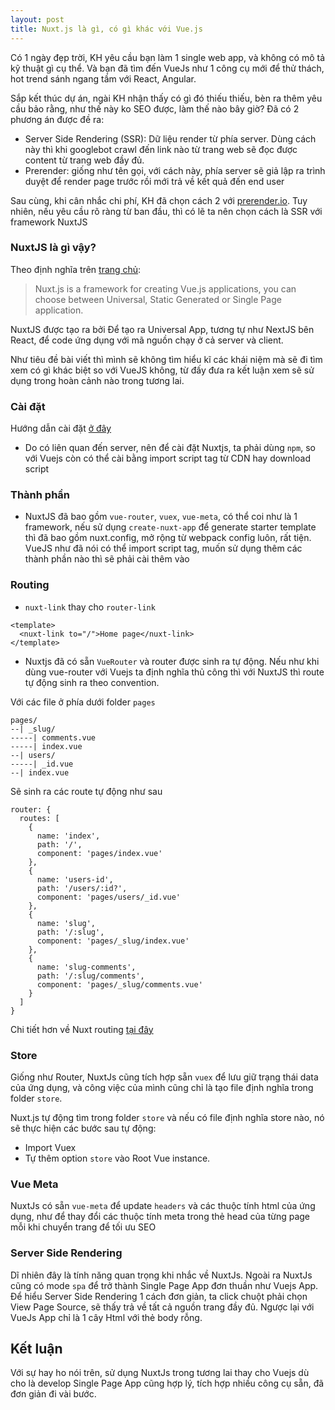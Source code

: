 ```yaml
---
layout: post
title: Nuxt.js là gì, có gì khác với Vue.js
---
```


Có 1 ngày đẹp trời, KH yêu cầu bạn làm 1 single web app, và không có mô tả kỹ thuật gì cụ thể. Và bạn đã tìm đến VueJs như 1 công cụ mới để thử thách, hot trend sánh ngang tầm với React, Angular.

Sắp kết thúc dự án, ngài KH nhận thấy có gì đó thiếu thiếu, bèn ra thêm yêu cầu bảo rằng, như thế này ko SEO được, làm thế nào bây giờ? Đã có 2 phương án được đề ra:

- Server Side Rendering (SSR): Dữ liệu render từ phía server. Dùng cách này thì khi googlebot crawl đến link nào từ trang web sẽ đọc được content từ trang web đầy đủ. 
- Prerender: giống như tên gọi, với cách này, phía server sẽ giả lập ra trình duyệt để render page trước  rồi mới trả về kết quả đến end user

Sau cùng, khi cân nhắc chi phí, KH đã chọn cách 2 với [prerender.io](https://prerender.io/). Tuy nhiên, nếu yêu cầu rõ ràng từ ban đầu, thì có lẽ ta nên chọn cách là SSR với framework NuxtJS

### NuxtJS là gì vậy?

Theo định nghĩa trên [trang chủ](https://nuxtjs.org/guide):

> Nuxt.js is a framework for creating Vue.js applications, you can choose between Universal, Static Generated or Single Page application.

NuxtJS được tạo ra bởi Để tạo ra Universal App, tương tự như NextJS bên React, để code ứng dụng với mã nguồn chạy ở cả server và client.

Như tiêu đề bài viết thì mình sẽ không tìm hiểu kĩ các khái niệm mà sẽ đi tìm xem có gì khác biệt so với VueJS không, từ đấy đưa ra kết luận xem sẽ sử dụng trong hoàn cảnh nào trong tương lai.

### Cài đặt

Hướng dẫn cài đặt [ở đây](https://nuxtjs.org/guide/installation)

- Do có liên quan đến server, nên để cài đặt Nuxtjs, ta phải dùng `npm`, so với Vuejs còn có thể cài bằng import script tag từ CDN hay download script

### Thành phần

- NuxtJS đã bao gồm `vue-router`, `vuex`, `vue-meta`, có thể coi như là 1 framework, nếu sử dụng `create-nuxt-app` để generate starter template thì đã bao gồm nuxt.config, mở rộng từ webpack config luôn, rất tiện. VueJS như đã nói có thể import script tag, muốn sử dụng thêm các thành phần nào thì sẽ phải cài thêm vào

### Routing

- `nuxt-link` thay cho `router-link`

```vuejs
<template>
  <nuxt-link to="/">Home page</nuxt-link>
</template>
```

- Nuxtjs đã có sẵn `VueRouter` và router được sinh ra tự động. Nếu như khi dùng vue-router với Vuejs ta định nghĩa thủ công thì với NuxtJS thì route tự động sinh ra theo convention.

Với các file ở phía dưới folder `pages`

```
pages/
--| _slug/
-----| comments.vue
-----| index.vue
--| users/
-----| _id.vue
--| index.vue
```

Sẽ sinh ra các route tự động như sau

```
router: {
  routes: [
    {
      name: 'index',
      path: '/',
      component: 'pages/index.vue'
    },
    {
      name: 'users-id',
      path: '/users/:id?',
      component: 'pages/users/_id.vue'
    },
    {
      name: 'slug',
      path: '/:slug',
      component: 'pages/_slug/index.vue'
    },
    {
      name: 'slug-comments',
      path: '/:slug/comments',
      component: 'pages/_slug/comments.vue'
    }
  ]
}
```

Chi tiết hơn về Nuxt routing [tại đây](https://nuxtjs.org/guide/routing)

### Store

Giống như Router, NuxtJs cũng tích hợp sẵn `vuex` để lưu giữ trạng thái data của ứng dụng, và công việc của mình cũng chỉ là tạo file định nghĩa trong folder `store`.

Nuxt.js tự động tìm trong folder `store` và nếu có file định nghĩa store nào, nó sẽ thực hiện các bước sau tự động:

- Import Vuex
- Tự thêm option `store` vào Root Vue instance.

### Vue Meta

NuxtJs có sẵn `vue-meta` để update `headers` và các thuộc tính html của ứng dụng, như để thay đổi các thuộc tính meta trong thẻ head của từng page mỗi khi chuyển trang để tối ưu SEO

### Server Side Rendering

Dĩ nhiên đây là tính năng quan trọng khi nhắc về NuxtJs. Ngoài ra NuxtJs cũng có mode `spa` để trở thành Single Page App đơn thuần như Vuejs App.
Để hiểu Server Side Rendering 1 cách đơn giản, ta click chuột phải chọn View Page Source, sẽ thấy trả về tất cả nguồn trang đầy đủ. Ngược lại với VueJs App chỉ là 1 cây Html với thẻ body rỗng.

## Kết luận

Với sự hay ho nói trên, sử dụng NuxtJs trong tương lai thay cho Vuejs dù cho là develop Single Page App cũng hợp lý, tích hợp nhiều công cụ sẵn, đã đơn giản đi vài bước.